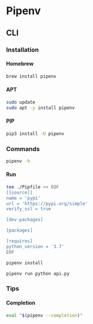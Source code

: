# Pipenv

## CLI

### Installation

#### Homebrew

```sh
brew install pipenv
```

#### APT

```sh
sudo update
sudo apt -y install pipenv
```

#### PIP

```sh
pip3 install -U pipenv
```

### Commands

```sh
pipenv -h
```

#### Run

```sh
tee ./Pipfile << EOF
[[source]]
name = 'pypi'
url = 'https://pypi.org/simple'
verify_ssl = true

[dev-packages]

[packages]

[requires]
python_version = '3.7'
EOF
```

```sh
pipenv install
```

```sh
pipenv run python api.py
```

### Tips

#### Completion

```sh
eval "$(pipenv --completion)"
```
